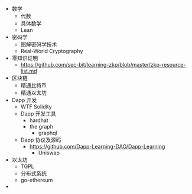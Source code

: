 - 数学
	- 代数
	- 具体数学
	- Lean
- 密码学
	- 图解密码学技术
	- Real-World Cryptography
- 零知识证明
	- https://github.com/sec-bit/learning-zkp/blob/master/zkp-resource-list.md
- 区块链
	- 精通比特币
	- 精通以太坊
- Dapp 开发
	- WTF Solidity
	- Dapp 开发工具
		- hardhat
		- the graph
			- graphql
	- Dapp 协议及源码
		- https://github.com/Dapp-Learning-DAO/Dapp-Learning
			- Uniswap
- 以太坊
	- TGPL
	- 分布式系统
	- go-ethereum
-